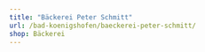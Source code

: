 ```yaml
---
title: "Bäckerei Peter Schmitt"
url: /bad-koenigshofen/baeckerei-peter-schmitt/
shop: Bäckerei
---
```

